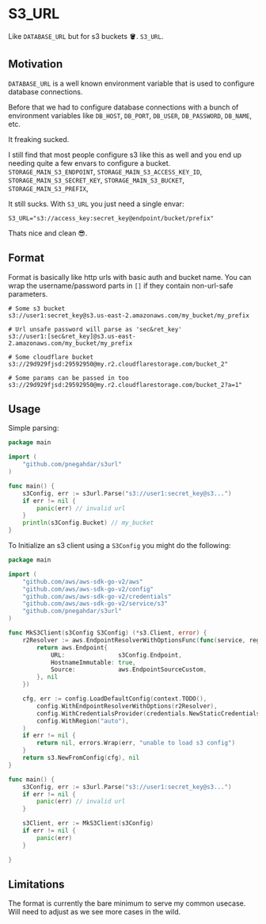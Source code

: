 S3_URL
======

Like `DATABASE_URL` but for s3 buckets 🪣. `S3_URL`.

## Motivation

`DATABASE_URL` is a well known environment variable that is used to configure database connections.

Before that we had to configure database connections with a bunch of environment variables
like `DB_HOST`, `DB_PORT`, `DB_USER`, `DB_PASSWORD`, `DB_NAME`, etc.

It freaking sucked.

I still find that most people configure s3 like this as well and you end up needing quite a few envars to configure a
bucket. `STORAGE_MAIN_S3_ENDPOINT`, `STORAGE_MAIN_S3_ACCESS_KEY_ID`, `STORAGE_MAIN_S3_SECRET_KEY`, `STORAGE_MAIN_S3_BUCKET`, `STORAGE_MAIN_S3_PREFIX`,


It still sucks. With `S3_URL` you just need a single envar:

```
S3_URL="s3://access_key:secret_key@endpoint/bucket/prefix"
```

Thats nice and clean 😎.

## Format

Format is basically like http urls with basic auth and bucket name. You can wrap the username/password parts in `[]` if
they contain non-url-safe parameters.

```
# Some s3 bucket
s3://user1:secret_key@s3.us-east-2.amazonaws.com/my_bucket/my_prefix

# Url unsafe password will parse as 'sec&ret_key'
s3://user1:[sec&ret_key]@s3.us-east-2.amazonaws.com/my_bucket/my_prefix

# Some cloudflare bucket
s3://29d929fjsd:29592950@my.r2.cloudflarestorage.com/bucket_2"

# Some params can be passed in too
s3://29d929fjsd:29592950@my.r2.cloudflarestorage.com/bucket_2?a=1"
```

## Usage

Simple parsing:

```go 
package main

import (
	"github.com/pnegahdar/s3url"
)

func main() {
	s3Config, err := s3url.Parse("s3://user1:secret_key@s3...")
	if err != nil {
		panic(err) // invalid url
	}
	println(s3Config.Bucket) // my_bucket
}
```

To Initialize an s3 client using a `S3Config` you might do the following:

```go
package main

import (
	"github.com/aws/aws-sdk-go-v2/aws"
	"github.com/aws/aws-sdk-go-v2/config"
	"github.com/aws/aws-sdk-go-v2/credentials"
	"github.com/aws/aws-sdk-go-v2/service/s3"
	"github.com/pnegahdar/s3url"
)

func MkS3Client(s3Config S3Config) (*s3.Client, error) {
	r2Resolver := aws.EndpointResolverWithOptionsFunc(func(service, region string, options ...interface{}) (aws.Endpoint, error) {
		return aws.Endpoint{
			URL:               s3Config.Endpoint,
			HostnameImmutable: true,
			Source:            aws.EndpointSourceCustom,
		}, nil
	})

	cfg, err := config.LoadDefaultConfig(context.TODO(),
		config.WithEndpointResolverWithOptions(r2Resolver),
		config.WithCredentialsProvider(credentials.NewStaticCredentialsProvider(s3Config.AccessKeyId, s3Config.SecretKey, "")),
		config.WithRegion("auto"),
	)
	if err != nil {
		return nil, errors.Wrap(err, "unable to load s3 config")
	}
	return s3.NewFromConfig(cfg), nil
}

func main() {
	s3Config, err := s3url.Parse("s3://user1:secret_key@s3...")
	if err != nil {
		panic(err) // invalid url
	}

	s3Client, err := MkS3Client(s3Config)
	if err != nil {
		panic(err)
	}

}

```

## Limitations

The format is currently the bare minimum to serve my common usecase. Will need to adjust as we see more cases in the
wild.


